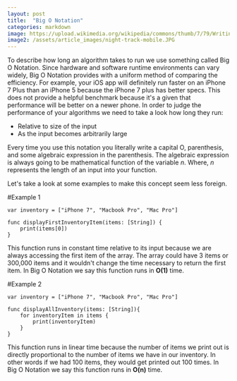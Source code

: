```yaml
---
layout: post
title:  "Big O Notation"
categories: markdown
image: https://upload.wikimedia.org/wikipedia/commons/thumb/7/79/Writing_on_the_whiteboard.jpg/1280px-Writing_on_the_whiteboard.jpg
image2: /assets/article_images/night-track-mobile.JPG
---
```


To describe how long an algorithm takes to run we use something called Big O Notation. Since hardware and software runtime environments  can vary widely, Big O Notation provides with a uniform method of comparing the efficiency.  For example, your iOS app will definitely run faster on an iPhone 7 Plus than an iPhone 5 because the iPhone 7 plus has better specs.  This does not provide a helpful benchmark because it's a given that performance will be better on a newer phone. In order to judge the performance of your algorithms we need to take a look how long they run:
* Relative to size of the input
* As the input becomes arbitrarily large

Every time you use this notation you literally write a capital O, parenthesis, and some algebraic expression in the parenthesis.  The algebraic expression is always going to be mathematical function of the variable *n*.  Where, *n* represents the length of an input into your function.

Let's take a look at some examples to make this concept seem less foreign.

#Example 1

```
var inventory = ["iPhone 7", "Macbook Pro", "Mac Pro"]

func displayFirstInventoryItem(items: [String]) {
    print(items[0])
}
```
This function runs in constant time relative to its input because we are always accessing the first item of the array.  The array could have 3 items or 300,000 items and it wouldn't change the time necessary to return the first item.  In Big O Notation we say this function runs in **O(1)** time.

#Example 2

```
var inventory = ["iPhone 7", "Macbook Pro", "Mac Pro"]

func displayAllInventory(items: [String]){
    for inventoryItem in items {
        print(inventoryItem)
    }
}
```
This function runs in linear time because the number of items we print out is directly proportional to the number of items we have in our inventory. In other words if we had 100 items, they would get printed out 100 times. In Big O Notation we say this function runs in **O(n)** time.

